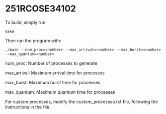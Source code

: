 # 251RCOSE34102

To build, simply run:
```
make
```

Then run the program with:
```
./main --num_proc=<number> --max_arrival=<number> --max_burst=<number> --max_quantum=<number>
```

num_proc: Number of processes to generate

max_arrival: Maximum arrival time for processes

max_burst: Maximum burst time for processes

max_quantum: Maximum quantum time for processes

For custom processes, modify the custom_processes.txt file, following the instructions in the file.
